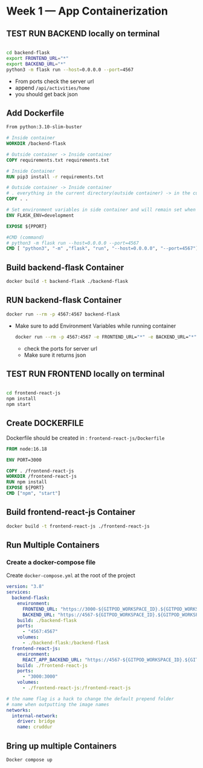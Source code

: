 # Week 1 — App Containerization

## TEST RUN BACKEND locally on terminal

```sh

cd backend-flask
export FRONTEND_URL="*"
export BACKEND_URL="*"
python3 -m flask run --host=0.0.0.0 --port=4567

```

- From ports check the server url
- append `/api/activities/home`
- you should get back json

## Add Dockerfile

```dockerfile
From python:3.10-slim-buster

# Inside container
WORKDIR /backend-flask

# Outside container -> Inside container
COPY requirements.txt requirements.txt

# Inside Container
RUN pip3 install -r requirements.txt

# Outside container -> Inside container
# . everything in the current directory(outside container) -> in the current directory(inside container)
COPY . .

# Set environment variables in side container and will remain set when container is running
ENV FLASK_ENV=development

EXPOSE ${PPORT}

#CMD (command)
# python3 -m flask run --host=0.0.0.0 --port=4567
CMD [ "python3", "-m" ,"flask", "run", "--host=0.0.0.0", "--port=4567"]
```

## Build backend-flask Container

```sh
docker build -t backend-flask ./backend-flask
```

## RUN backend-flask Container
```sh
docker run --rm -p 4567:4567 backend-flask
```
- Make sure to add Environment Variables while running container
  ```sh
  docker run --rm -p 4567:4567 -e FRONTEND_URL="*" -e BACKEND_URL="*" backend-flask
  ```
  - check the ports for server url
  - Make sure it returns json

## TEST RUN FRONTEND locally on terminal

```sh

cd frontend-react-js
npm install
npm start

```

## Create DOCKERFILE
Dockerfile should be created in : `frontend-react-js/Dockerfile`

```dockerfile
FROM node:16.18

ENV PORT=3000

COPY . /frontend-react-js
WORKDIR /frontend-react-js
RUN npm install
EXPOSE ${PORT}
CMD ["npm", "start"]
```


## Build frontend-react-js Container

```sh
docker build -t frontend-react-js ./frontend-react-js
```

##  Run Multiple Containers

### Create a docker-compose file

Create `docker-compose.yml` at the root of the project

```yaml
version: "3.8"
services:
  backend-flask:
    environment:
      FRONTEND_URL: "https://3000-${GITPOD_WORKSPACE_ID}.${GITPOD_WORKSPACE_CLUSTER_HOST}"
      BACKEND_URL: "https://4567-${GITPOD_WORKSPACE_ID}.${GITPOD_WORKSPACE_CLUSTER_HOST}"
    build: ./backend-flask
    ports:
      - "4567:4567"
    volumes:
      - ./backend-flask:/backend-flask
  frontend-react-js:
    environment:
      REACT_APP_BACKEND_URL: "https://4567-${GITPOD_WORKSPACE_ID}.${GITPOD_WORKSPACE_CLUSTER_HOST}"
    build: ./frontend-react-js
    ports:
      - "3000:3000"
    volumes:
      - ./frontend-react-js:/frontend-react-js

# the name flag is a hack to change the default prepend folder
# name when outputting the image names
networks: 
  internal-network:
    driver: bridge
    name: cruddur
```

##  Bring up multiple Containers

```sh
Docker compose up
```
